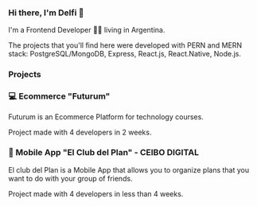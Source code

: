 ### Hi there, I'm Delfi 👋 

I'm a Frontend Developer 👩‍💻 living in Argentina. 

The projects that you'll find here were developed with PERN and MERN stack: PostgreSQL/MongoDB, Express, React.js, React.Native, Node.js. 

### Projects 

### 💻 Ecommerce "Futurum"

Futurum is an Ecommerce Platform for technology courses. 

Project made with 4 developers in 2 weeks. 

### 📱 Mobile App "El Club del Plan" - CEIBO DIGITAL

El club del Plan is a Mobile App that allows you to organize plans that you want to do with your group of friends.

Project made with 4 developers in less than 4 weeks. 

